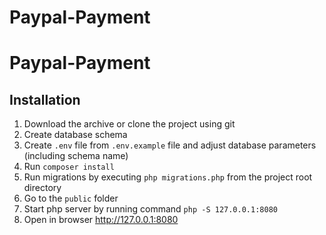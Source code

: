 # Paypal-Payment
# Paypal-Payment
## Installation

1. Download the archive or clone the project using git
2. Create database schema
3. Create `.env` file from `.env.example` file and adjust database parameters (including schema name)
4. Run `composer install`
5. Run migrations by executing `php migrations.php` from the project root directory
6. Go to the `public` folder
7. Start php server by running command `php -S 127.0.0.1:8080`
8. Open in browser http://127.0.0.1:8080
